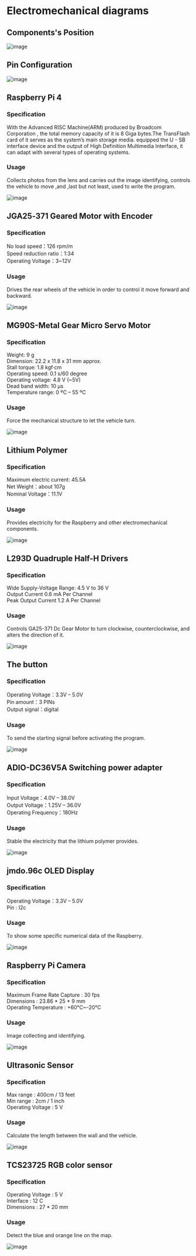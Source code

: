 # Electromechanical diagrams

## Components's Position
![image](https://github.com/2008linchungpin/Future-engineers-Fire-On-All-Cylinders/blob/main/schemes/Car%20configuration.png)

## Pin Configuration

![image](https://github.com/2008linchungpin/Future-engineers-Fire-On-All-Cylinders/blob/main/schemes/Pin_Configuration.png)

## Raspberry Pi 4 
### Specification
  With the Advanced RISC Machine(ARM) produced by Broadcom Corporation , the total memory capacity of it is 8 Giga bytes.The TransFlash card of it serves as the system’s main storage media. equipped the U - SB interface device and the output of High Definition Multimedia Interface, it can adapt with several types of operating systems.
### Usage
Collects photos from the lens and carries out the image identifying, controls the vehicle to move ,and ,last but not least, used to write the program.

![image](https://github.com/2008linchungpin/Future-engineers-Fire-On-All-Cylinders/blob/main/schemes/Raspberry%20pi%204.png)

## JGA25‐371 Geared Motor with Encoder
### Specification
No load speed：126 rpm/m  
Speed reduction ratio：1:34  
Operating Voltage：3~12V  
### Usage
Drives the rear wheels of the vehicle in order to control it move forward 	and backward.

![image](https://github.com/2008linchungpin/Future-engineers-Fire-On-All-Cylinders/blob/main/schemes/JGA25%E2%80%90371%20Geared%20Motor.png)

## MG90S-Metal Gear Micro Servo Motor
### Specification  
Weight: 9 g   
Dimension: 22.2 x 11.8 x 31 mm approx.  
Stall torque: 1.8 kgf·cm   
Operating speed: 0.1 s/60 degree  
Operating voltage: 4.8 V (~5V)   
Dead band width: 10 µs   
Temperature range: 0 ºC – 55 ºC  
### Usage
Force the mechanical structure to let the vehicle turn.

![image](https://github.com/2008linchungpin/Future-engineers-Fire-On-All-Cylinders/blob/main/schemes/MG90S%20Servo%20Motor.png)

## Lithium Polymer
### Specification
Maximum electric current: 45.5A  
Net Weight：about 107g  
Nominal Voltage：11.1V  
### Usage
Provides electricity for the Raspberry and other electromechanical components.

![image](https://github.com/2008linchungpin/Future-engineers-Fire-On-All-Cylinders/blob/main/schemes/Lithium%20Polymer%20Battery.png)

## L293D Quadruple Half-H Drivers
### Specification
Wide Supply-Voltage Range: 4.5 V to 36 V  
Output Current 0.6 mA Per Channel  
Peak Output Current 1.2 A Per Channel  
### Usage
Controls GA25-371 Dc Gear Motor to turn clockwise, counterclockwise, and alters the direction of it.

![image](https://github.com/2008linchungpin/Future-engineers-Fire-On-All-Cylinders/blob/main/schemes/L293D%20Quadruple%20Half-H%20Drivers.png)

## The button
### Specification
Operating Voltage：3.3V – 5.0V  
Pin amount：3 PINs  
Output signal：digital  
### Usage
To send the starting signal before 	activating 	the program.

![image](https://github.com/2008linchungpin/Future-engineers-Fire-On-All-Cylinders/blob/main/schemes/Button.png)

## ADIO-DC36V5A Switching power adapter
### Specification
Input Voltage：4.0V – 38.0V  
Output Voltage：1.25V – 36.0V  
Operating Frequency：180Hz  
### Usage
Stable the electricity that the lithium 	polymer provides.

![image](https://github.com/2008linchungpin/Future-engineers-Fire-On-All-Cylinders/blob/main/schemes/Switching%20power.png)

## jmdo.96c OLED Display
### Specification
Operating Voltage：3.3V – 5.0V  
Pin : I2c  
### Usage
To show some specific numerical data of the Raspberry.

![image](https://github.com/2008linchungpin/Future-engineers-Fire-On-All-Cylinders/blob/main/schemes/OLED.png)

## Raspberry Pi Camera
### Specification
Maximum Frame Rate Capture : 30 fps  
Dimensions : 23.86 * 25 * 9 mm  
Operating Temperature : +60℃~-20℃  
### Usage
Image collecting and identifying.

![image](https://user-images.githubusercontent.com/113166131/189473771-bc6821f1-3c3d-4e15-9093-3bd6e288e301.png)

## Ultrasonic Sensor
### Specification
Max range : 400cm / 13 feet  
Min range : 2cm / 1 inch  
Operating Voltage : 5 V  
### Usage
Calculate the length between the wall and the vehicle.

![image](https://user-images.githubusercontent.com/113166131/189473863-d5d9407f-a2f0-4e16-8c04-7bbd3a7e22c2.png)

## TCS23725 RGB color sensor
### Specification
Operating Voltage : 5 V  
Interface : 12 C  
Dimensions : 27 * 20 mm  
### Usage
Detect the blue and orange line on the map.

![image](https://user-images.githubusercontent.com/113166131/189474446-d291e15b-80ae-407c-b36e-1791aece948f.png)
